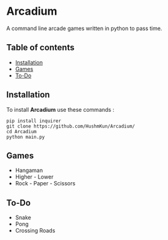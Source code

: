 # Arcadium

A command line arcade games written in python to pass time.


## Table of contents

* [Installation]()
* [Games]()
* [To-Do]()



## Installation
To install **Arcadium** use these commands : 
```
pip install inquirer
git clone https://github.com/HushmKun/Arcadium/
cd Arcadium 
python main.py
```


## Games
* Hangaman
* Higher - Lower
* Rock - Paper - Scissors

## To-Do 
* Snake
* Pong 
* Crossing Roads


